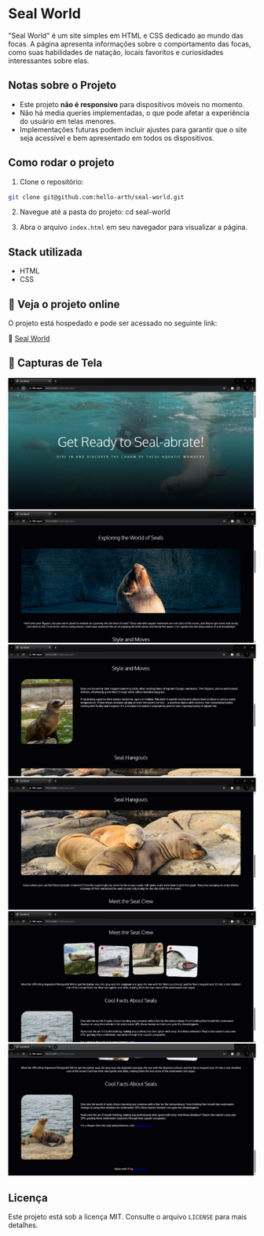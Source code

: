 # Seal World

"Seal World" é um site simples em HTML e CSS dedicado ao mundo das focas. A página apresenta informações sobre o comportamento das focas, como suas habilidades de natação, locais favoritos e curiosidades interessantes sobre elas.

## Notas sobre o Projeto

- Este projeto **não é responsivo** para dispositivos móveis no momento.
- Não há media queries implementadas, o que pode afetar a experiência do usuário em telas menores.
- Implementações futuras podem incluir ajustes para garantir que o site seja acessível e bem apresentado em todos os dispositivos.

## Como rodar o projeto

1. Clone o repositório:
```bash
git clone git@github.com:hello-arth/seal-world.git
```
2. Navegue até a pasta do projeto:
   cd seal-world

3. Abra o arquivo `index.html` em seu navegador para visualizar a página.

## Stack utilizada

- HTML
- CSS

## 📌 Veja o projeto online

O projeto está hospedado e pode ser acessado no seguinte link:

🔗 [Seal World](https://seal-world-alpha.vercel.app/)

## 📸 Capturas de Tela

![Get Ready to Seal-abrate!](screenshots/1.png)
![Exploring the World of Seals](screenshots/2.png)
![Style and Moves](screenshots/3.png)
![Seal Hangouts](screenshots/4.png)
![Meet the Seal Crew](screenshots/5.png)
![Cool Facts About Seals](screenshots/6.png)


## Licença

Este projeto está sob a licença MIT. Consulte o arquivo `LICENSE` para mais detalhes.

